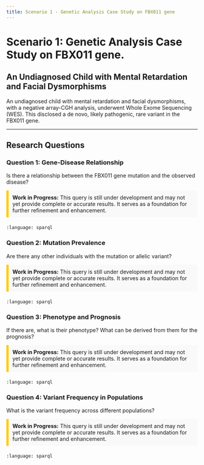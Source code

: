 ```yaml
---
title: Scenario 1 - Genetic Analysis Case Study on FBX011 gene
---
```


# Scenario 1: Genetic Analysis Case Study on FBX011 gene.
## An Undiagnosed Child with Mental Retardation and Facial Dysmorphisms

An undiagnosed child with mental retardation and facial dysmorphisms, with a negative array-CGH analysis, underwent Whole Exome Sequencing (WES). This disclosed a de novo, likely pathogenic, rare variant in the FBX011 gene.

---

## Research Questions

### Question 1: Gene-Disease Relationship
Is there a relationship between the FBX011 gene mutation and the observed disease?
<div style="background-color: #f9f9f9; padding: 10px; border-left: 6px solid #ffcc00; margin-bottom: 20px;">
  <strong>Work in Progress:</strong> This query is still under development and may not yet provide complete or accurate results. It serves as a foundation for further refinement and enhancement.
</div>

```{literalinclude} SPARQL/scenario_1/question1_careSM.rq
:language: sparql
```

### Question 2: Mutation Prevalence
Are there any other individuals with the mutation or allelic variant?
<div style="background-color: #f9f9f9; padding: 10px; border-left: 6px solid #ffcc00; margin-bottom: 20px;">
  <strong>Work in Progress:</strong> This query is still under development and may not yet provide complete or accurate results. It serves as a foundation for further refinement and enhancement.
</div>

```{literalinclude} SPARQL/scenario_1/question2_careSM.rq
:language: sparql
```
### Question 3: Phenotype and Prognosis
If there are, what is their phenotype? What can be derived from them for the prognosis?
<div style="background-color: #f9f9f9; padding: 10px; border-left: 6px solid #ffcc00; margin-bottom: 20px;">
  <strong>Work in Progress:</strong> This query is still under development and may not yet provide complete or accurate results. It serves as a foundation for further refinement and enhancement.
</div>

```{literalinclude} SPARQL/scenario_1/question3_careSM.rq
:language: sparql
```

### Question 4: Variant Frequency in Populations
What is the variant frequency across different populations?
<div style="background-color: #f9f9f9; padding: 10px; border-left: 6px solid #ffcc00; margin-bottom: 20px;">
  <strong>Work in Progress:</strong> This query is still under development and may not yet provide complete or accurate results. It serves as a foundation for further refinement and enhancement.
</div>

```{literalinclude} SPARQL/scenario_1/question4_careSM.rq
:language: sparql
```

